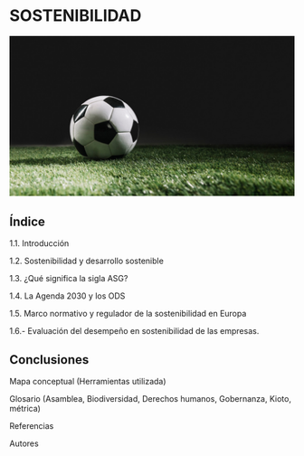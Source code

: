 # SOSTENIBILIDAD


![Foto](img/foot.jpeg)


## Índice

1.1. Introducción

1.2. Sostenibilidad y desarrollo sostenible

1.3. ¿Qué significa la sigla ASG?

1.4. La Agenda 2030 y los ODS

1.5. Marco normativo y regulador de la sostenibilidad en Europa

1.6.- Evaluación del desempeño en sostenibilidad de las empresas.


## Conclusiones

Mapa conceptual (Herramientas utilizada)

Glosario (Asamblea, Biodiversidad, Derechos humanos, Gobernanza, Kioto, métrica)

Referencias

Autores
